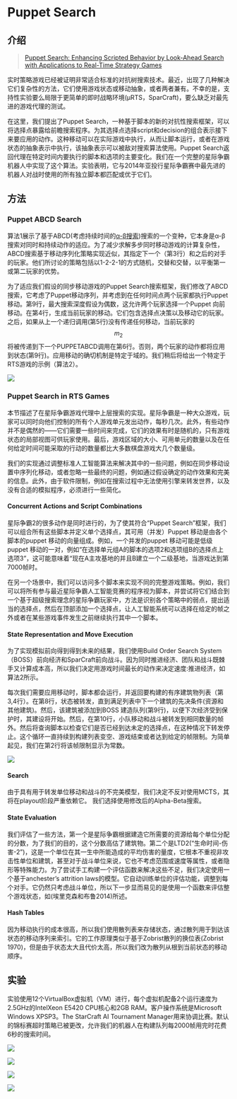 # Puppet Search

## 介绍

> [Puppet Search: Enhancing Scripted Behavior by Look-Ahead Search with Applications to Real-Time Strategy Games](https://pdfs.semanticscholar.org/3902/521ee719f296423c33e79f99949af1c7445b.pdf)

实时策略游戏已经被证明非常适合标准的对抗树搜索技术。最近，出现了几种解决它们复杂性的方法，它们使用游戏状态或移动抽象，或者两者兼有。不幸的是，支持性实验要么局限于更简单的即时战略环境\(μRTS，SparCraft\)，要么缺乏对最先进的游戏代理的测试。

在这里，我们提出了Puppet Search，一种基于脚本的新的对抗性搜索框架，可以将选择点暴露给前瞻搜索程序。为其选择点选择script和decision的组合表示接下来要应用的动作。这种移动可以在实际游戏中执行，从而让脚本运行，或者在游戏状态的抽象表示中执行，该抽象表示可以被敌对搜索算法使用。Puppet Search返回代理在特定时间内要执行的脚本和选项的主要变化。我们在一个完整的星际争霸机器人中实现了这个算法。实验表明，它与2014年亚投行星际争霸赛中最先进的机器人对战时使用的所有独立脚本都匹配或优于它们。

## 方法

### Puppet ABCD Search

算法1展示了基于ABCD\(考虑持续时间的[α-β搜索](https://en.wikipedia.org/wiki/Alpha%E2%80%93beta_pruning)\)搜索的一个变种，它本身是α-β搜索对同时和持续动作的适应。为了减少求解多步同时移动游戏的计算复杂性，ABCD搜索基于移动序列化策略实现近似，其指定下一个（第3行）和之后的对手的玩家。他们所讨论的策略包括以1-2-2-1的方式随机，交替和交替，以平衡第一或第二玩家的优势。

为了适应我们假设的同步移动游戏的Puppet Search搜索框架，我们修改了ABCD搜索，它考虑了Puppet移动序列，并考虑到在任何时间点两个玩家都执行Puppet 移动。第9行，最大搜索深度假设为偶数，这允许两个玩家选择一个Puppet 向前移动。在第4行，生成当前玩家的移动。它们包含选择点决策以及移动它的玩家。之后，如果从上一个递归调用\(第5行\)没有传递任何移动，当前玩家的 $$m_{2}$$ 将被传递到下一个PUPPETABCD调用在第6行。否则，两个玩家的动作都将应用到状态\(第9行\)。应用移动的确切机制是特定于域的。我们稍后将给出一个特定于RTS游戏的示例（算法2）。

![](../../.gitbook/assets/image%20%2816%29.png)

### Puppet Search in RTS Games

本节描述了在星际争霸游戏代理中上层搜索的实现。星际争霸是一种大众游戏，玩家可以同时向他们控制的所有个人游戏单元发出动作，每秒几次。此外，有些动作并不是偶然的——它们需要一些时间来完成，它们的效果有时是随机的，只有游戏状态的局部视图可供玩家使用。最后，游戏区域的大小、可用单元的数量以及在任何给定时间可能采取的行动的数量都比大多数棋盘游戏大几个数量级。

我们的实现通过调整标准人工智能算法来解决其中的一些问题，例如在同步移动设置中序列化移动，或者忽略一些最终的问题，例如通过假设确定的动作效果和完美的信息。此外，由于软件限制，例如在搜索过程中无法使用引擎来转发世界，以及没有合适的模拟程序，必须进行一些简化。

#### Concurrent Actions and Script Combinations

星际争霸2的很多动作是同时进行的，为了使其符合“Puppet Search”框架，我们可以组合所有这些脚本并定义单个选择点，其可用（并发）Puppet 移动是由各个脚本的puppet 移动的向量组成。例如，一个并发的puppet 移动可能是低级puppet 移动的一对，例如“在选择单元组A的脚本的选项2和选项组B的选择点上选项3”，这可能意味着“现在A主攻基地的并且B建立一个二级基地，当游戏达到第7000帧时。

在另一个场景中，我们可以访问多个脚本来实现不同的完整游戏策略。例如，我们可以将所有参与最近星际争霸人工智能竞赛的程序视为脚本，并尝试将它们结合到一个基于超级搜索理念的星际争霸玩家中，方法是识别各个策略中的弱点，提出适当的选择点，然后在顶部添加一个选择点，让人工智能系统可以选择在给定的帧之外或者在某些游戏事件发生之前继续执行其中一个脚本。

#### State Representation and Move Execution

为了实现模拟前向得到得到未来的结果，我们使用Build Order Search System（BOSS）前向经济和SparCraft前向战斗。因为同时推进经济、团队和战斗既棘手又计算成本高，所以我们决定用游戏时间最长的动作来决定速度:推进经济，如算法2所示。

每次我们需要应用移动时，脚本都会运行，并返回要构建的有序建筑物列表（第3,4行）。在第8行，状态被转发，直到满足列表中下一个建筑的先决条件\(资源和其他建筑\)。然后，该建筑被添加到BOSS 建造队列\(第9行\)，以便下次经济受到保护时，其建设将开始。然后，在第10行，小队移动和战斗被转发到相同数量的帧外。然后将查询脚本以检查它们是否已经到达未定的选择点，在这种情况下转发停止。这个循环一直持续到构建列表变空、游戏结束或者达到给定的帧限制。为简单起见，我们在第2行将该帧限制显示为常数。

![](../../.gitbook/assets/image%20%28177%29.png)

#### Search

由于具有用于转发单位移动和战斗的不完美模型，我们决定不反对使用MCTS，其将在playout阶段严重依赖它。 我们选择使用修改后的Alpha-Beta搜索。

#### State Evaluation

我们评估了一些方法，第一个是星际争霸根据建造它所需要的资源给每个单位分配的分数，为了我们的目的，这个分数高估了建筑物。第二个是LTD2\(“生命时间-伤害-2”\)，这是一个单位在其一生中所能造成的平均伤害的量度，它根本不重视非攻击性单位和建筑，甚至对于战斗单位来说，它也不考虑范围或速度等属性，或者隐形等特殊能力。为了尝试手工构建一个评估函数来解决这些不足，我们决定使用一个基于anchester’s attrition laws的模型。它自动训练单位的评估功能，调整到每个对手。它仍然只考虑战斗单位，所以下一步显而易见的是使用一个函数来评估整个游戏状态，如\(埃里克森和布鲁2014\)所述。

#### Hash Tables

因为移动执行的成本很高，所以我们使用散列表来存储状态，通过散列用于到达该状态的移动序列来索引。它的工作原理类似于基于Zobrist散列的换位表\(Zobrist 1970\)，但是由于状态太大且代价太高，所以我们改为散列从根到当前状态的移动顺序。

## 实验

实验使用12个VirtualBox虚拟机（VM）进行，每个虚拟机配备2个运行速度为2.5GHz的IntelXeon E5420 CPU核心和2GB RAM。客户操作系统是Microsoft Windows XPSP3。The StarCraft AI Tournament Manager用来协调比赛。默认的锦标赛超时策略已被更改，允许我们的机器人在构建队列每2000帧用完时花费6秒的搜索时间。

![](../../.gitbook/assets/image%20%2861%29.png)

![](../../.gitbook/assets/image%20%28132%29.png)

![](../../.gitbook/assets/image%20%28106%29.png)

![](../../.gitbook/assets/image%20%2894%29.png)



